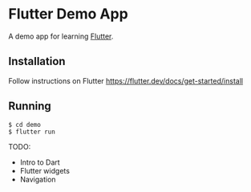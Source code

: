 # Flutter Demo App

A demo app for learning [Flutter](https://flutter.dev/).

## Installation

Follow instructions on Flutter https://flutter.dev/docs/get-started/install


## Running

```
$ cd demo
$ flutter run
```


TODO:
- Intro to Dart
- Flutter widgets
- Navigation
